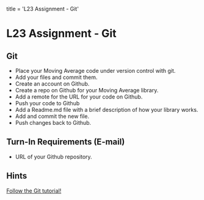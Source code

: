 title = 'L23 Assignment - Git'

# L23 Assignment - Git

## Git

- Place your Moving Average code under version control with git.
- Add your files and commit them.
- Create an account on Github.
- Create a repo on Github for your Moving Average library.
- Add a remote for the URL for your code on Github.
- Push your code to Github
- Add a Readme.md file with a brief description of how your library works.
- Add and commit the new file.
- Push changes back to Github.

## Turn-In Requirements (E-mail)

- URL of your Github repository.

## Hints

[Follow the Git tutorial!](/datasheets/git_tutorial.html)
